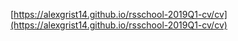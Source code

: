
[https://alexgrist14.github.io/rsschool-2019Q1-cv/cv](https://alexgrist14.github.io/rsschool-2019Q1-cv/cv)
